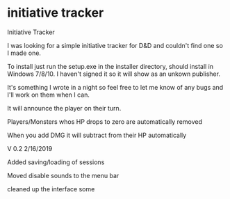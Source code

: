 # initiative tracker
Initiative Tracker

I was looking for a simple initiative tracker for D&D and couldn't find one so I made one.

To install just run the setup.exe in the installer directory, should install in Windows 7/8/10.  I haven't signed it so it will show as an unkown publisher.  

It's something I wrote in a night so feel free to let me know of any bugs and I'll work on them when I can.

It will announce the player on their turn.

Players/Monsters whos HP drops to zero are automatically removed

When you add DMG it will subtract from their HP automatically

V 0.2 2/16/2019

Added saving/loading of sessions 

Moved disable sounds to the menu bar

cleaned up the interface some
